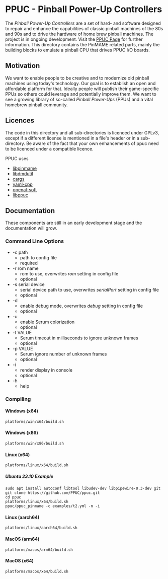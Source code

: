 # PPUC - Pinball Power-Up Controllers

The *Pinball Power-Up Controllers* are a set of hard- and software designed to repair and enhance the capabilities of
classic pinball machines of the 80s and 90s and to drive the hardware of home brew pinball machines.
The project is in ongoing development. Visit the [PPUC Page](http://ppuc.org) for further information.
This directory contains the PinMAME related parts, mainly the building blocks to emulate a pinball CPU that drives
PPUC I/O boards.

## Motivation

We want to enable people to be creative and to modernize old pinball machines using today's technology. Our goal is to
establish an open and affordable platform for that. Ideally people will publish their game-specific PPUs so others could
leverage and potentially improve them. We want to see a growing library of so-called *Pinball Power-Ups* (PPUs) and a
vital homebrew pinball community.

## Licences

The code in this directory and all sub-directories is licenced under GPLv3, except if a different license is mentioned
in a file's header or in a sub-directory. Be aware of the fact that your own enhancements of ppuc need to be licenced
under a compatible licence.

PPUC uses
* [libpinmame](https://github.com/vpinball/pinmame)
* [libdmdutil](https://github.com/vpinball/libdmdutil)
* [cargs](https://github.com/likle/cargs)
* [yaml-cpp](https://github.com/jbeder/yaml-cpp)
* [openal-soft](https://github.com/kcat/openal-soft/)
* [libppuc](https://github.com/PPUC/libppuc)

## Documentation

These components are still in an early development stage and the documentation will grow.

### Command Line Options

* -c path
    * path to config file
    * required
* -r rom name
    * rom to use, overwrites *rom* setting in config file
    * optional
* -s serial device
    * serial device path to use, overwrites *serialPort* setting in config file
    * optional
* -d
    * enable debug mode, overwrites *debug* setting in config file
    * optional
* -u
    * enable Serum colorization
    * optional
* -t VALUE
    * Serum timeout in milliseconds to ignore unknown frames
    * optional
* -p VALUE
    * Serum ignore number of unknown frames
    * optional
* -i
    * render display in console
    * optional
* -h
    * help


### Compiling

#### Windows (x64)

```shell
platforms/win/x64/build.sh
```

#### Windows (x86)

```shell
platforms/win/x86/build.sh
```

#### Linux (x64)
```shell
platforms/linux/x64/build.sh
```

##### Ubuntu 23.10 Example
```shell
sudo apt install autoconf libtool libudev-dev libpipewire-0.3-dev git
git clone https://github.com/PPUC/ppuc.git
cd ppuc
platforms/linux/x64/build.sh
ppuc/ppuc_pinmame -c examples/t2.yml -n -i
```

#### Linux (aarch64)
```shell
platforms/linux/aarch64/build.sh
```

#### MacOS (arm64)
```shell
platforms/macos/arm64/build.sh
```

#### MacOS (x64)
```shell
platforms/macos/x64/build.sh
```
